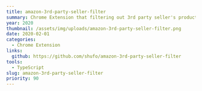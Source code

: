 ```yaml
---
title: amazon-3rd-party-seller-filter
summary: Chrome Extension that filtering out 3rd party seller's product on amazon search results
year: 2020
thumbnail: /assets/img/uploads/amazon-3rd-party-seller-filter.png
date: 2020-02-01
categories:
  - Chrome Extension
links:
  github: https://github.com/shufo/amazon-3rd-party-seller-filter
tools:
  - TypeScript
slug: amazon-3rd-party-seller-filter
priority: 90
---
```


